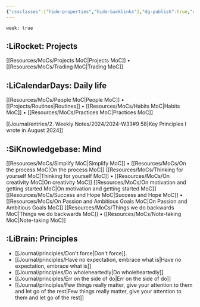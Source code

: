 ```yaml
---
{"cssclasses":["hide-properties","hide-backlinks"],"dg-publish":true,"dg-home":true,"dg-footer":true,"dg-footer-position":1,"permalink":"/home/","tags":["gardenEntry"],"dgPassFrontmatter":true,"updated":"2025-01-19T22:13:51.439+01:00"}
---
```


```home
week: true
```

## :LiRocket: Projects
  [[Resources/MoCs/Projects MoC\|Projects MoC]] • [[Resources/MoCs/Trading MoC\|Trading MoC]]

## :LiCalendarDays: Daily life
 [[Resources/MoCs/People MoC\|People MoC]] • [[Projects/Routines\|Routines]] • [[Resources/MoCs/Habits MoC\|Habits MoC]] • [[Resources/MoCs/Practices MoC\|Practices MoC]]

[[Journal/entries/2. Weekly Notes/2024/2024-W33#9 58\|Key Principles I wrote in August 2024]]
 
## :SiKnowledgebase: Mind
 [[Resources/MoCs/Simplify MoC\|Simplify MoC]] • [[Resources/MoCs/On the process MoC\|On the process MoC]]
 [[Resources/MoCs/Thinking for yourself MoC\|Thinking for yourself MoC]] • [[Resources/MoCs/On creativity MoC\|On creativity MoC]]
[[Resources/MoCs/On motivation and getting started MoC\|On motivation and getting started MoC]] 
[[Resources/MoCs/Success and Hope MoC\|Success and Hope MoC]] • [[Resources/MoCs/On Passion and Ambitious Goals MoC\|On Passion and Ambitious Goals MoC]]
[[Resources/MoCs/Things we do backwards MoC\|Things we do backwards MoC]] • [[Resources/MoCs/Note-taking MoC\|Note-taking MoC]]

## :LiBrain: Principles
- [[Journal/principles/Don't force\|Don't force]]. 
- [[Journal/principles/Have no expectation, embrace what is\|Have no expectation, embrace what is]]
- [[Journal/principles/Do wholeheartedly\|Do wholeheartedly]]
- [[Journal/principles/Err on the side of do\|Err on the side of do]]
- [[Journal/principles/Few things really matter, give your attention to them and let go of the rest\|Few things really matter, give your attention to them and let go of the rest]]
